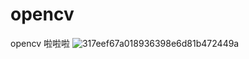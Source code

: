 # opencv
opencv
啦啦啦
![317eef67a018936398e6d81b472449a](https://user-images.githubusercontent.com/120435702/207605843-f658ae73-2141-46cf-a3c4-2403147d8d12.png)
